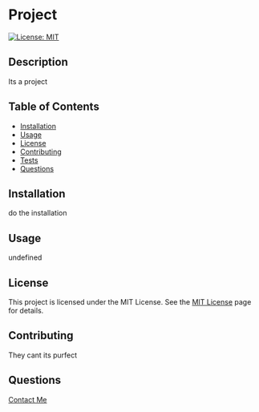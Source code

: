 # Project

  [![License: MIT](https://img.shields.io/badge/License-MIT-yellow.svg)](https://opensource.org/licenses/MIT)

  ## Description
  
  Its a project

  ## Table of Contents

  - [Installation](#installation)
  - [Usage](#usage)
  - [License](#license)
  - [Contributing](#contributing)
  - [Tests](#tests)
  - [Questions](#questions)

  ## Installation

  do the installation

  ## Usage

  undefined

  ## License 
This project is licensed under the MIT License. See the [MIT License](https://opensource.org/licenses/MIT) page for details.


  ## Contributing

  They cant its purfect

  ## Questions

  [Contact Me](https://github.com/EnchantedMoth)
